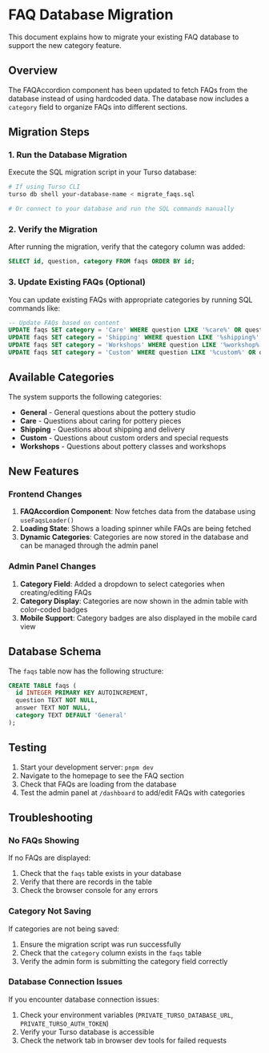 # FAQ Database Migration

This document explains how to migrate your existing FAQ database to support the new category feature.

## Overview

The FAQAccordion component has been updated to fetch FAQs from the database instead of using hardcoded data. The database now includes a `category` field to organize FAQs into different sections.

## Migration Steps

### 1. Run the Database Migration

Execute the SQL migration script in your Turso database:

```bash
# If using Turso CLI
turso db shell your-database-name < migrate_faqs.sql

# Or connect to your database and run the SQL commands manually
```

### 2. Verify the Migration

After running the migration, verify that the category column was added:

```sql
SELECT id, question, category FROM faqs ORDER BY id;
```

### 3. Update Existing FAQs (Optional)

You can update existing FAQs with appropriate categories by running SQL commands like:

```sql
-- Update FAQs based on content
UPDATE faqs SET category = 'Care' WHERE question LIKE '%care%' OR question LIKE '%wash%';
UPDATE faqs SET category = 'Shipping' WHERE question LIKE '%shipping%' OR question LIKE '%delivery%';
UPDATE faqs SET category = 'Workshops' WHERE question LIKE '%workshop%' OR question LIKE '%class%';
UPDATE faqs SET category = 'Custom' WHERE question LIKE '%custom%' OR question LIKE '%special%';
```

## Available Categories

The system supports the following categories:

- **General** - General questions about the pottery studio
- **Care** - Questions about caring for pottery pieces
- **Shipping** - Questions about shipping and delivery
- **Custom** - Questions about custom orders and special requests
- **Workshops** - Questions about pottery classes and workshops

## New Features

### Frontend Changes

1. **FAQAccordion Component**: Now fetches data from the database using `useFaqsLoader()`
2. **Loading State**: Shows a loading spinner while FAQs are being fetched
3. **Dynamic Categories**: Categories are now stored in the database and can be managed through the admin panel

### Admin Panel Changes

1. **Category Field**: Added a dropdown to select categories when creating/editing FAQs
2. **Category Display**: Categories are now shown in the admin table with color-coded badges
3. **Mobile Support**: Category badges are also displayed in the mobile card view

## Database Schema

The `faqs` table now has the following structure:

```sql
CREATE TABLE faqs (
  id INTEGER PRIMARY KEY AUTOINCREMENT,
  question TEXT NOT NULL,
  answer TEXT NOT NULL,
  category TEXT DEFAULT 'General'
);
```

## Testing

1. Start your development server: `pnpm dev`
2. Navigate to the homepage to see the FAQ section
3. Check that FAQs are loading from the database
4. Test the admin panel at `/dashboard` to add/edit FAQs with categories

## Troubleshooting

### No FAQs Showing

If no FAQs are displayed:
1. Check that the `faqs` table exists in your database
2. Verify that there are records in the table
3. Check the browser console for any errors

### Category Not Saving

If categories are not being saved:
1. Ensure the migration script was run successfully
2. Check that the `category` column exists in the `faqs` table
3. Verify the admin form is submitting the category field correctly

### Database Connection Issues

If you encounter database connection issues:
1. Check your environment variables (`PRIVATE_TURSO_DATABASE_URL`, `PRIVATE_TURSO_AUTH_TOKEN`)
2. Verify your Turso database is accessible
3. Check the network tab in browser dev tools for failed requests 